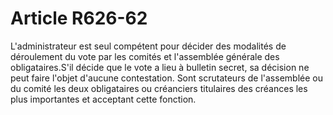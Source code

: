 # Article R626-62

L'administrateur est seul compétent pour décider des modalités de déroulement du vote par les comités et l'assemblée générale des obligataires.S'il décide que le vote a lieu à bulletin secret, sa décision ne peut faire l'objet d'aucune contestation. Sont scrutateurs de l'assemblée ou du comité les deux obligataires ou créanciers titulaires des créances les plus importantes et acceptant cette fonction.
